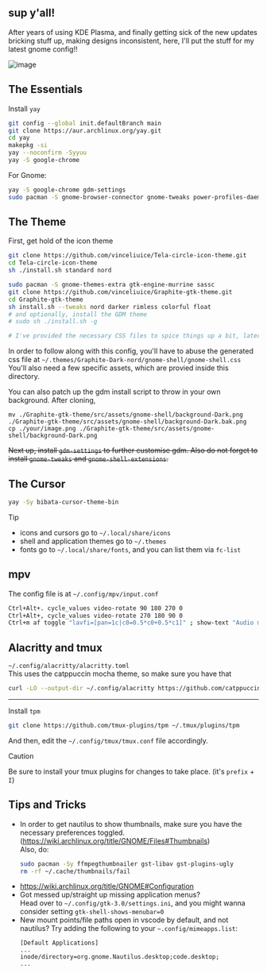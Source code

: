 ## sup y'all!
After years of using KDE Plasma, and finally getting sick of the new updates bricking stuff up, making designs inconsistent, here, I'll put the stuff for my latest gnome config!!

![image](https://github.com/BillyDoesDev/dotfiles/assets/64155209/0caa0533-1ddb-470f-b1fd-9cdd67907109)


## The Essentials

Install `yay`
```sh
git config --global init.defaultBranch main
git clone https://aur.archlinux.org/yay.git
cd yay
makepkg -si
yay --noconfirm -Syyuu
yay -S google-chrome
```

For Gnome:
```sh
yay -S google-chrome gdm-settings
sudo pacman -S gnome-browser-connector gnome-tweaks power-profiles-daemon network-manager-applet networkmanager-openvpn
```

## The Theme

First, get hold of the icon theme
```sh
git clone https://github.com/vinceliuice/Tela-circle-icon-theme.git
cd Tela-circle-icon-theme
sh ./install.sh standard nord
```

```sh
sudo pacman -S gnome-themes-extra gtk-engine-murrine sassc
git clone https://github.com/vinceliuice/Graphite-gtk-theme.git
cd Graphite-gtk-theme
sh install.sh --tweaks nord darker rimless colorful float
# and optionally, install the GDM theme
# sudo sh ./install.sh -g

# I've provided the necessary CSS files to spice things up a bit, later in this directory
```
In order to follow along with this config, you'll have to abuse the generated css file at `~/.themes/Graphite-Dark-nord/gnome-shell/gnome-shell.css`</br>
You'll also need a few specific assets, which are provied inside this directory.

You can also patch up the gdm install script to throw in your own background. After cloning, 
```
mv ./Graphite-gtk-theme/src/assets/gnome-shell/background-Dark.png ./Graphite-gtk-theme/src/assets/gnome-shell/background-Dark.bak.png
cp ./your/image.png ./Graphite-gtk-theme/src/assets/gnome-shell/background-Dark.png
```
~~Next up, install `gdm-settings` to further customise gdm. Also do not forget to install `gnome-tweaks` and `gnome-shell-extensions`.~~

## The Cursor
```sh
yay -Sy bibata-cursor-theme-bin
```
> [!TIP]
> - icons and cursors go to `~/.local/share/icons`
> - shell and application themes go to `~/.themes`
> - fonts go to `~/.local/share/fonts`, and you can list them via `fc-list`


## mpv
The config file is at `~/.config/mpv/input.conf`

```sh
Ctrl+Alt+. cycle_values video-rotate 90 180 270 0
Ctrl+Alt+, cycle_values video-rotate 270 180 90 0
Ctrl+m af toggle "lavfi=[pan=1c|c0=0.5*c0+0.5*c1]" ; show-text "Audio mix Mono Toggled."
```

## Alacritty and tmux
`~/.config/alacritty/alacritty.toml`</br>
This uses the catppuccin mocha theme, so make sure you have that
```sh
curl -LO --output-dir ~/.config/alacritty https://github.com/catppuccin/alacritty/raw/main/catppuccin-mocha.toml
```
<hr>

Install `tpm`
```sh
git clone https://github.com/tmux-plugins/tpm ~/.tmux/plugins/tpm
```
And then, edit the `~/.config/tmux/tmux.conf` file accordingly.</br>

> [!CAUTION]
> Be sure to install your tmux plugins for changes to take place. (it's `prefix` + `I`)


## Tips and Tricks
- In order to get nautilus to show thumbnails, make sure you have the necessary preferences toggled. (https://wiki.archlinux.org/title/GNOME/Files#Thumbnails)</br>
  Also, do:
  ```sh
  sudo pacman -Sy ffmpegthumbnailer gst-libav gst-plugins-ugly
  rm -rf ~/.cache/thumbnails/fail
  ```
- https://wiki.archlinux.org/title/GNOME#Configuration
- Got messed up/straight up missing application menus?</br>
  Head over to `~/.config/gtk-3.0/settings.ini`, and you might wanna consider setting `gtk-shell-shows-menubar=0`
- New mount points/file paths open in vscode by default, and not nautilus? Try adding the following to your `~.config/mimeapps.list`:
  ```
  [Default Applications]
  ...
  inode/directory=org.gnome.Nautilus.desktop;code.desktop;
  ...
  ```


